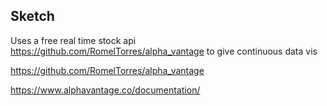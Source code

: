 
## Sketch
Uses a free real time stock api
https://github.com/RomelTorres/alpha_vantage
to give continuous data vis

https://github.com/RomelTorres/alpha_vantage

https://www.alphavantage.co/documentation/
